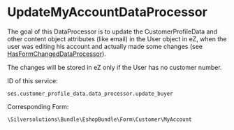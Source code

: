 # UpdateMyAccountDataProcessor

The goal of this DataProcessor is to update the CustomerProfileData and other content object attributes (like email) in the User object in eZ, when the user was editing his account and actually made some changes (see [HasFormChangedDataProcessor](hasformchangeddataprocessor.md)).

The changes will be stored in eZ only if the User has no customer number.

ID of this service:

`ses.customer_profile_data.data_processor.update_buyer`

Corresponding Form:

`\Silversolutions\Bundle\EshopBundle\Form\Customer\MyAccount`
